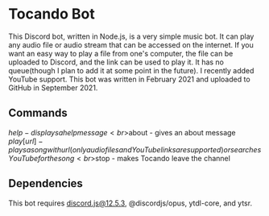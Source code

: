# Tocando Bot
This Discord bot, written in Node.js, is a very simple music bot. It can play any audio file or audio stream that can be accessed on the internet. If you want an easy way to play a file from one's computer, the file can be uploaded to Discord, and the link can be used to play it. It has no queue(though I plan to add it at some point in the future). I recently added YouTube support. This bot was written in February 2021 and uploaded to GitHub in September 2021.

## Commands
$help - displays a help message
<br>$about - gives an about message
<br>$play [url] - plays a song with url(only audio files and YouTube links are supported) or searches YouTube for the song
<br>$stop - makes Tocando leave the channel

## Dependencies
This bot requires discord.js@12.5.3, @discordjs/opus, ytdl-core, and ytsr.
